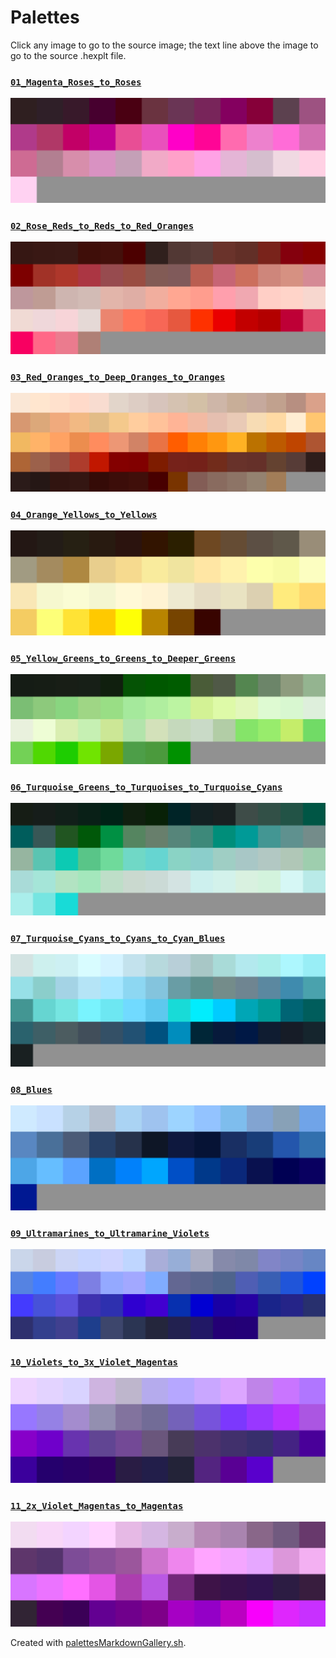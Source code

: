 # Palettes

Click any image to go to the source image; the text line above the image to go to the source .hexplt file.

### [`01_Magenta_Roses_to_Roses`](01_Magenta_Roses_to_Roses.hexplt)

[ ![01_Magenta_Roses_to_Roses.png](01_Magenta_Roses_to_Roses.png) ](01_Magenta_Roses_to_Roses.png)

### [`02_Rose_Reds_to_Reds_to_Red_Oranges`](02_Rose_Reds_to_Reds_to_Red_Oranges.hexplt)

[ ![02_Rose_Reds_to_Reds_to_Red_Oranges.png](02_Rose_Reds_to_Reds_to_Red_Oranges.png) ](02_Rose_Reds_to_Reds_to_Red_Oranges.png)

### [`03_Red_Oranges_to_Deep_Oranges_to_Oranges`](03_Red_Oranges_to_Deep_Oranges_to_Oranges.hexplt)

[ ![03_Red_Oranges_to_Deep_Oranges_to_Oranges.png](03_Red_Oranges_to_Deep_Oranges_to_Oranges.png) ](03_Red_Oranges_to_Deep_Oranges_to_Oranges.png)

### [`04_Orange_Yellows_to_Yellows`](04_Orange_Yellows_to_Yellows.hexplt)

[ ![04_Orange_Yellows_to_Yellows.png](04_Orange_Yellows_to_Yellows.png) ](04_Orange_Yellows_to_Yellows.png)

### [`05_Yellow_Greens_to_Greens_to_Deeper_Greens`](05_Yellow_Greens_to_Greens_to_Deeper_Greens.hexplt)

[ ![05_Yellow_Greens_to_Greens_to_Deeper_Greens.png](05_Yellow_Greens_to_Greens_to_Deeper_Greens.png) ](05_Yellow_Greens_to_Greens_to_Deeper_Greens.png)

### [`06_Turquoise_Greens_to_Turquoises_to_Turquoise_Cyans`](06_Turquoise_Greens_to_Turquoises_to_Turquoise_Cyans.hexplt)

[ ![06_Turquoise_Greens_to_Turquoises_to_Turquoise_Cyans.png](06_Turquoise_Greens_to_Turquoises_to_Turquoise_Cyans.png) ](06_Turquoise_Greens_to_Turquoises_to_Turquoise_Cyans.png)

### [`07_Turquoise_Cyans_to_Cyans_to_Cyan_Blues`](07_Turquoise_Cyans_to_Cyans_to_Cyan_Blues.hexplt)

[ ![07_Turquoise_Cyans_to_Cyans_to_Cyan_Blues.png](07_Turquoise_Cyans_to_Cyans_to_Cyan_Blues.png) ](07_Turquoise_Cyans_to_Cyans_to_Cyan_Blues.png)

### [`08_Blues`](08_Blues.hexplt)

[ ![08_Blues.png](08_Blues.png) ](08_Blues.png)

### [`09_Ultramarines_to_Ultramarine_Violets`](09_Ultramarines_to_Ultramarine_Violets.hexplt)

[ ![09_Ultramarines_to_Ultramarine_Violets.png](09_Ultramarines_to_Ultramarine_Violets.png) ](09_Ultramarines_to_Ultramarine_Violets.png)

### [`10_Violets_to_3x_Violet_Magentas`](10_Violets_to_3x_Violet_Magentas.hexplt)

[ ![10_Violets_to_3x_Violet_Magentas.png](10_Violets_to_3x_Violet_Magentas.png) ](10_Violets_to_3x_Violet_Magentas.png)

### [`11_2x_Violet_Magentas_to_Magentas`](11_2x_Violet_Magentas_to_Magentas.hexplt)

[ ![11_2x_Violet_Magentas_to_Magentas.png](11_2x_Violet_Magentas_to_Magentas.png) ](11_2x_Violet_Magentas_to_Magentas.png)

Created with [palettesMarkdownGallery.sh](https://github.com/earthbound19/_ebDev/blob/master/scripts/palettesMarkdownGallery.sh).